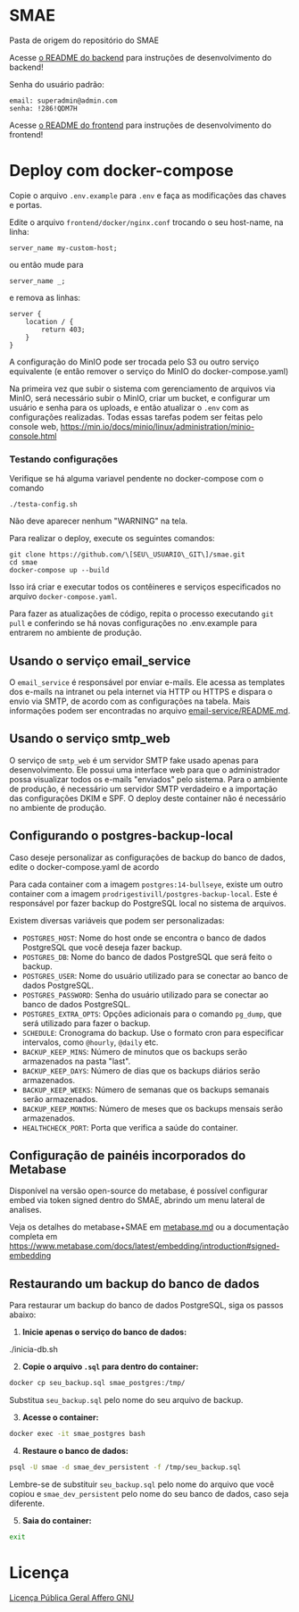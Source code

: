 # SMAE

Pasta de origem do repositório do SMAE

Acesse [o README do backend](backend/README.md) para instruções de desenvolvimento do backend!

Senha do usuário padrão:

    email: superadmin@admin.com
    senha: !286!QDM7H

Acesse [o README do frontend](frontend/README.md) para instruções de desenvolvimento do frontend!

# Deploy com docker-compose

Copie o arquivo `.env.example` para `.env` e faça as modificações das chaves e portas.

Edite o arquivo `frontend/docker/nginx.conf` trocando o seu host-name, na linha:

    server_name my-custom-host;

ou então mude para

    server_name _;

e remova as linhas:

    server {
        location / {
            return 403;
        }
    }


A configuração do MinIO pode ser trocada pelo S3 ou outro serviço equivalente (e então remover o serviço do MinIO do docker-compose.yaml)

Na primeira vez que subir o sistema com gerenciamento de arquivos via MinIO, será necessário subir o MinIO, criar um bucket, e configurar um usuário e senha para os uploads, e então atualizar o `.env` com as configurações realizadas. Todas essas tarefas podem ser feitas pelo console web, https://min.io/docs/minio/linux/administration/minio-console.html

### Testando configurações

Verifique se há alguma variavel pendente no docker-compose com o comando

    ./testa-config.sh

Não deve aparecer nenhum "WARNING" na tela.

Para realizar o deploy, execute os seguintes comandos:

    git clone https://github.com/\[SEU\_USUARIO\_GIT\]/smae.git
    cd smae
    docker-compose up --build

Isso irá criar e executar todos os contêineres e serviços especificados no arquivo `docker-compose.yaml`.

Para fazer as atualizações de código, repita o processo executando `git pull` e conferindo se há novas configurações no .env.example para entrarem no ambiente de produção.

## Usando o serviço email_service

O `email_service` é responsável por enviar e-mails. Ele acessa as templates dos e-mails na intranet ou pela internet via HTTP ou HTTPS e dispara o envio via SMTP, de acordo com as configurações na tabela. Mais informações podem ser encontradas no arquivo [email-service/README.md](email-service/README.md).

## Usando o serviço smtp_web

O serviço de `smtp_web` é um servidor SMTP fake usado apenas para desenvolvimento. Ele possui uma interface web para que o administrador possa visualizar todos os e-mails "enviados" pelo sistema. Para o ambiente de produção, é necessário um servidor SMTP verdadeiro e a importação das configurações DKIM e SPF. O deploy deste container não é necessário no ambiente de produção.

## Configurando o postgres-backup-local

Caso deseje personalizar as configurações de backup do banco de dados, edite o docker-compose.yaml de acordo

Para cada container com a imagem `postgres:14-bullseye`, existe um outro container com a imagem `prodrigestivill/postgres-backup-local`. Este é responsável por fazer backup do PostgreSQL local no sistema de arquivos.

Existem diversas variáveis que podem ser personalizadas:

*   `POSTGRES_HOST`: Nome do host onde se encontra o banco de dados PostgreSQL que você deseja fazer backup.
*   `POSTGRES_DB`: Nome do banco de dados PostgreSQL que será feito o backup.
*   `POSTGRES_USER`: Nome do usuário utilizado para se conectar ao banco de dados PostgreSQL.
*   `POSTGRES_PASSWORD`: Senha do usuário utilizado para se conectar ao banco de dados PostgreSQL.
*   `POSTGRES_EXTRA_OPTS`: Opções adicionais para o comando `pg_dump`, que será utilizado para fazer o backup.
*   `SCHEDULE`: Cronograma do backup. Use o formato cron para especificar intervalos, como `@hourly`, `@daily` etc.
*   `BACKUP_KEEP_MINS`: Número de minutos que os backups serão armazenados na pasta "last".
*   `BACKUP_KEEP_DAYS`: Número de dias que os backups diários serão armazenados.
*   `BACKUP_KEEP_WEEKS`: Número de semanas que os backups semanais serão armazenados.
*   `BACKUP_KEEP_MONTHS`: Número de meses que os backups mensais serão armazenados.
*   `HEALTHCHECK_PORT`: Porta que verifica a saúde do container.

## Configuração de painéis incorporados do Metabase

Disponível na versão open-source do metabase, é possível configurar embed via token signed dentro do SMAE, abrindo um menu lateral de analises.

Veja os detalhes do metabase+SMAE em [metabase.md](metabase.md) ou a documentação completa em https://www.metabase.com/docs/latest/embedding/introduction#signed-embedding

## Restaurando um backup do banco de dados

Para restaurar um backup do banco de dados PostgreSQL, siga os passos abaixo:

1. **Inicie apenas o serviço do banco de dados:**

./inicia-db.sh

2. **Copie o arquivo `.sql` para dentro do container:**

```bash
docker cp seu_backup.sql smae_postgres:/tmp/
```
Substitua `seu_backup.sql` pelo nome do seu arquivo de backup.

3. **Acesse o container:**

```bash
docker exec -it smae_postgres bash
```

4. **Restaure o banco de dados:**

```bash
psql -U smae -d smae_dev_persistent -f /tmp/seu_backup.sql
```

Lembre-se de substituir `seu_backup.sql` pelo nome do arquivo que você copiou e `smae_dev_persistent`  pelo nome do seu banco de dados, caso seja diferente.

5. **Saia do container:**

```bash
exit
```


# Licença

[Licença Pública Geral Affero GNU](LICENSE)

